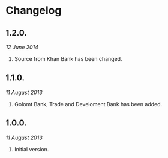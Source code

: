 Changelog
==

1.2.0.
--

*12 June 2014*

1. Source from Khan Bank has been changed.

1.1.0.
--
*11 August 2013*

1. Golomt Bank, Trade and Develoment Bank has been added.

1.0.0.
--

*11 August 2013*

1. Initial version.
